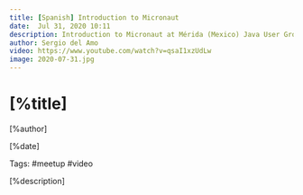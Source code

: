 ```yaml
---
title: [Spanish] Introduction to Micronaut
date:  Jul 31, 2020 10:11
description: Introduction to Micronaut at Mérida (Mexico) Java User Group. 
author: Sergio del Amo
video: https://www.youtube.com/watch?v=qsaI1xzUdLw
image: 2020-07-31.jpg
---
```


# [%title]

[%author]

[%date] 

Tags: #meetup #video

[%description]

